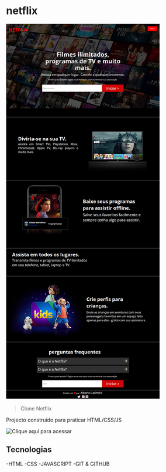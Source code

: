 # netflix

![preview](./img/preview.PNG)
> Clone Netflix

Projecto construído para praticar HTML/CSS/JS

![Clique aqui para acessar](https://albanocasimiro.github.io/clone-netflix/)

## Tecnologias
-HTML
-CSS
-JAVASCRIPT
-GIT & GITHUB

